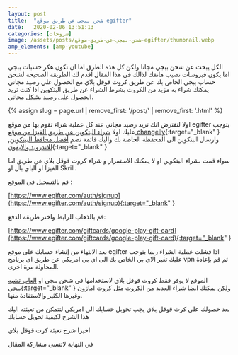 ```yaml
---
layout: post
title:  "شحن ببجي عن طريق موقع egifter"
date:   2020-02-06 13:51:13
categories: [شروحات]
image: /assets/posts/شحن-ببجي-عن-طريق-موقع-egifter/thumbnail.webp
amp_elements: [amp-youtube]
---
```


الكل يبحث عن شحن ببجي مجانا ولكن كل هذه الطرق اما ان تكون هكر حسبات ببجي اما يكون فيروسات تصيب هاتفك لذالك في هذا المقال اقدم لك الطريقة الصحيحة لشحن حساب ببجي الخاص بك عن طريق كروت قوقل بلاي مع الحصول علي رصيد مجاني يمكنك شراء به مزيد من الكروت بشرط الشراء عن طريق البتكوين اذا كنت تريد الحصول على رصيد بشكل مجاني.

{% assign slug = page.url | remove_first: '/post/' | remove_first: '.html' %}

<amp-img alt="كروت قوقل بلاي مجانا عن طريق البتكوين" src="/assets/posts/{{slug}}/free-giftcards-by-bitcoin.webp" width="552" height="312" layout="responsive"></amp-img>

اولا لنفترض انك تريد رصيد مجاني عند كل عملية شراء تقوم بها من موقع egifter يتوجب عليك اولا [شراء البتكوين عن طريق الفيزا من موقع changelly](https://changelly.com/?ref_id=n71ukmideop68g8n){:target="_blank" } ,وارسال البتكوين الى المحفظة الخاصة بك واليك قائمة تضم [أفضل محافظ البيتكوين للاندرويد والايفون](/post/أفضل-محافظ-البيتكوين-للاندرويد-والايفون.html){:target="_blank" }

سواء قمت بشراء البتكوين او لا يمكنك الاستمرار و شراء كروت قوقل بلاي عن طريق اما الفيزا او الباي بال او Skrill.

قم بالتسجيل في الموقع :

[https://www.egifter.com/auth/signup](https://www.egifter.com/auth/signup){:target="_blank" }

قم بالذهاب للرابط واختر طريقة الدفع:

[https://www.egifter.com/giftcards/google-play-gift-card](https://www.egifter.com/giftcards/google-play-gift-card){:target="_blank" }

بعد الانتهاء من إنشاء حسابك علي موقع egifter اذا فشلت عملية الشراء ربما يتوجب عليك تغير الاي بي الخاص بك الى اي بي امريكي عن طريق اي برنامج vpn ثم قم بإعادة المحاولة مرة اخرى.

الموقع لا يوفر فقط كروت قوقل بلاي لاستخدامها في شحن ببجي او [العاب تشبه ببجي](/post/بدائل-ببجي-موبايل.html){:target="_blank" } ولكن يمكنك ايضا شراء العديد من الكروت مثل كروت امازون وغيرها الكثير والاستفادة منها.

بعد حصولك على كرت قوقل بلاي يجب تحوبل حسابك الى امريكي لتتمكن من تعبئته اليك هذا الشرح لكيفية تحويل حسابك

<amp-youtube credentials="omit" data-videoid="sU9Mn7bHUC8" layout="responsive" width="16" height="9"></amp-youtube>

اخيرا شرح تعبئة كرت قوقل بلاي

<amp-youtube credentials="omit" data-videoid="JICitsi3ySw" layout="responsive" width="16" height="9"></amp-youtube>

في النهاية لاتنسى مشاركة المقال

